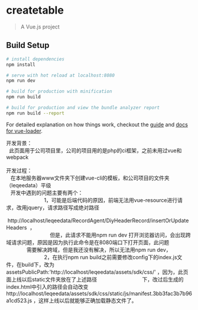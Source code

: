# createtable

> A Vue.js project

## Build Setup

``` bash
# install dependencies
npm install

# serve with hot reload at localhost:8080
npm run dev

# build for production with minification
npm run build

# build for production and view the bundle analyzer report
npm run build --report
```

For detailed explanation on how things work, checkout the [guide](http://vuejs-templates.github.io/webpack/) and [docs for vue-loader](http://vuejs.github.io/vue-loader).

开发背景：</br>
    此页面用于公司项目里，公司的项目用的是php的ci框架，之前未用过vue和webpack</br>
    </br>
开发过程：</br>
    在本地服务器www文件夹下创建vue-cli的模板，和公司项目的文件夹（leqeedata）平级</br>
    开发中遇到的问题主要有两个：</br>
                            1，可能是后端代码的原因，前端无法用vue-resource进行请求，改用jquery，请求路径写成绝对路径</br>                                                            http://localhost/leqeedata/RecordAgent/DiyHeaderRecord/insertOrUpdateHeaders  ，</br>
                               但是，此请求不能用npm run dev 打开浏览器访问，会出现跨域请求问题，原因是因为执行此命令是在8080端口下打开页面，此问题 
                               需要解决跨域，但是我还没有解决，所以无法用npm run dev，</br>
                            2，在执行npm run build之前需要修改config下的index.js文件，在build下，改为
                               assetsPublicPath:'http://localhost/leqeedata/assets/sdk/css/' ，因为，此页面上线以后static文件夹放在了上述路径                                下，改过后生成的index.html中引入的路径会自动改变                           http://localhost/leqeedata/assets/sdk/css/static/js/manifest.3bb3fac3b7b96a1cd523.js ，这样上线以后就能够正确加载静态文件了。
